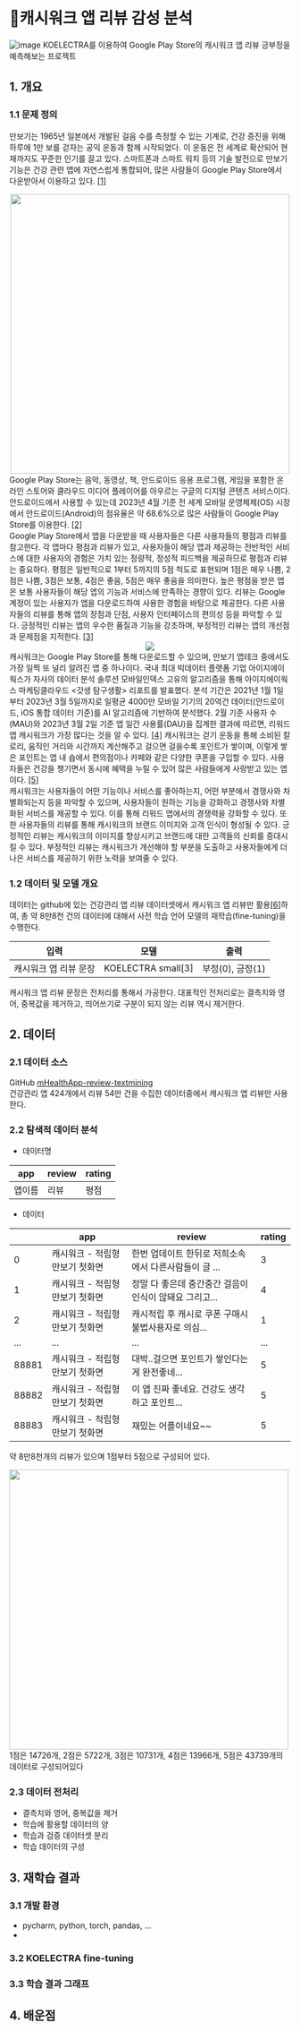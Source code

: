 # 👣캐시워크 앱 리뷰 감성 분석
![image](https://github.com/ho0116/korean_project/assets/85285367/e723a370-5575-4839-a58a-782775311537)
KOELECTRA를 이용하여 Google Play Store의 캐시워크 앱 리뷰 긍부정을 예측해보는 프로젝트

## 1. 개요
### 1.1 문제 정의
만보기는 1965년 일본에서 개발된 걸음 수를 측정할 수 있는 기계로, 건강 증진을 위해 하루에 1만 보를 걷자는 공익 운동과 함께 시작되었다. 이 운동은 전 세계로 확산되어 현재까지도 꾸준한 인기를 끌고 있다. 스마트폰과 스마트 워치 등의 기술 발전으로 만보기 기능은 건강 관련 앱에 자연스럽게 통합되어, 많은 사람들이 Google Play Store에서 다운받아서 이용하고 있다. <a href="https://blog.socialmkt.co.kr/558">[1]</a>  
<div align="center"><img src="https://github.com/ho0116/2023pj_spotify/assets/85285367/92ab9528-3faf-47fd-8ea1-a2db2a80d62d" width="500"></div>
Google Play Store는 음악, 동영상, 책, 안드로이드 응용 프로그램, 게임을 포함한 온라인 스토어와 클라우드 미디어 플레이어를 아우르는 구글의 디지털 콘텐츠 서비스이다.  
안드로이드에서 사용할 수 있는데 2023년 4월 기준 전 세계 모바일 운영체제(OS) 시장에서 안드로이드(Android)의 점유율은 약 68.6%으로 많은 사람들이 Google Play Store를 이용한다. <a href="https://gs.statcounter.com/os-market-share/mobile/worldwide/">[2]</a><br>      
Google Play Store에서 앱을 다운받을 때 사용자들은 다른 사용자들의 평점과 리뷰를 참고한다.
각 앱마다 평점과 리뷰가 있고, 사용자들이 해당 앱과 제공하는 전반적인 서비스에 대한 사용자의 경험은 가치 있는 정량적, 정성적 피드백을 제공하므로 평점과 리뷰는 중요하다. 
평점은 일반적으로 1부터 5까지의 5점 척도로 표현되며 1점은 매우 나쁨, 2점은 나쁨, 3점은 보통, 4점은 좋음, 5점은 매우 좋음을 의미한다.
높은 평점을 받은 앱은 보통 사용자들이 해당 앱의 기능과 서비스에 만족하는 경향이 있다.
리뷰는 Google 계정이 있는 사용자가 앱을 다운로드하여 사용한 경험을 바탕으로 제공한다. 다른 사용자들의 리뷰를 통해 앱의 장점과 단점, 사용자 인터페이스의 편의성 등을 파악할 수 있다. 
긍정적인 리뷰는 앱의 우수한 품질과 기능을 강조하며, 부정적인 리뷰는 앱의 개선점과 문제점을 지적한다. <a href="https://android-developers.googleblog.com/2021/08/making-ratings-and-reviews-better-for.html">[3]</a>  <br>


<div align="center"><img src="https://github.com/ho0116/korean_project/assets/85285367/c22a2ec5-a7f6-4b79-b584-bebe7922dd96"></div>
캐시워크는 Google Play Store를 통해 다운로드할 수 있으며, 만보기 앱테크 중에서도 가장 일찍 또 널리 알려진 앱 중 하나이다. 국내 최대 빅데이터 플랫폼 기업 아이지에이웍스가 자사의 데이터 분석 솔루션 모바일인덱스 고유의 알고리즘을 통해 아이지에이웍스 마케팅클라우드 <갓생 탐구생활> 리포트를 발표했다. 분석 기간은 2021년 1월 1일부터 2023년 3월 5일까지로 일평균 4000만 모바일 기기의 20억건 데이터(안드로이드, iOS 통합 데이터 기준)를 AI 알고리즘에 기반하여 분석했다. 2월 기준 사용자 수(MAU)와 2023년 3월 2일 기준 앱 일간 사용률(DAU)을 집계한 결과에 따르면, 리워드앱 캐시워크가 가장 많다는 것을 알 수 있다. <a href="https://www.madtimes.org/news/articleView.html?idxno=17018">[4]</a> 캐시워크는 걷기 운동을 통해 소비된 칼로리, 움직인 거리와 시간까지 계산해주고 걸으면 걸을수록 포인트가 쌓이며, 이렇게 쌓은 포인트는 앱 내 숍에서 편의점이나 카페와 같은 다양한 쿠폰을 구입할 수 있다. 사용자들은 건강을 챙기면서 동시에 혜택을 누릴 수 있어 많은 사람들에게 사랑받고 있는 앱이다. <a href="https://www.mk.co.kr/news/culture/10252024">[5]</a> <br> 
캐시워크는 사용자들이 어떤 기능이나 서비스를 좋아하는지, 어떤 부분에서 경쟁사와 차별화되는지 등을 파악할 수 있으며, 사용자들이 원하는 기능을 강화하고 경쟁사와 차별화된 서비스를 제공할 수 있다. 이를 통해 리워드 앱에서의 경쟁력을 강화할 수 있다. 또한 사용자들의 리뷰를 통해 캐시워크의 브랜드 이미지와 고객 인식이 형성될 수 있다. 긍정적인 리뷰는 캐시워크의 이미지를 향상시키고 브랜드에 대한 고객들의 신뢰를 증대시킬 수 있다. 부정적인 리뷰는 캐시워크가 개선해야 할 부분을 도출하고 사용자들에게 더 나은 서비스를 제공하기 위한 노력을 보여줄 수 있다.

### 1.2 데이터 및 모델 개요
데이터는 github에 있는 건강관리 앱 리뷰 데이터셋에서 캐시워크 앱 리뷰만 활용<a href="https://github.com/park-gb/mHealthApp-review-textmining/">[6]</a>하여, 총 약 8만8천 건의 데이터에 대해서 사전 학습 언어 모델의 재학습(fine-tuning)을 수행한다. 

| 입력       |모델|출력|
|----------|---|---|
| 캐시워크 앱 리뷰 문장 |KOELECTRA small[3]|부정(0), 긍정(1)|

캐시워크 앱 리뷰 문장은 전처리를 통해서 가공한다. 대표적인 전처리로는 결측치와 영어, 중복값을 제거하고, 띄어쓰기로 구분이 되지 않는 리뷰 역시 제거한다.

## 2. 데이터
### 2.1 데이터 소스
GitHub <a href="https://github.com/park-gb/mHealthApp-review-textmining/blob/master/data/dataset_raw.xlsx">mHealthApp-review-textmining</a>  
건강관리 앱 424개에서 리뷰 54만 건을 수집한 데이터중에서 캐시워크 앱 리뷰만 사용한다. 

### 2.2 탐색적 데이터 분석
- 데이터명

|app|review|rating|
|---|---|---|
|앱이름|리뷰|평점|

- 데이터

||app|review|rating|
|---|---|---|---|
|0|캐시워크 - 적립형 만보기 첫화면|한번 업데이트 한뒤로 저희소속에서 다른사람들이 글 ...|3|
|1|캐시워크 - 적립형 만보기 첫화면|정말 다 좋은데 중간중간 걸음이 인식이 않돼요 그리고...|4|
|2|캐시워크 - 적립형 만보기 첫화면|캐시적립 후 캐시로 쿠폰 구매시 불법사용자로 의심...|1|
|...|...|...|...|
|88881|캐시워크 - 적립형 만보기 첫화면|대박..걸으면 포인트가 쌓인다는게 완전좋네...|5|
|88882|캐시워크 - 적립형 만보기 첫화면|이 앱 진짜 좋네요. 건강도 생각하고 포인트...|5|
|88883|캐시워크 - 적립형 만보기 첫화면|재밌는 어플이네요~~|5|

약 8만8천개의 리뷰가 있으며 1점부터 5점으로 구성되어 있다.
<div align="left"><img src="https://github.com/ho0116/korean_project/assets/85285367/9fe574d8-d1b1-490a-8df1-1d593d394295" width="500"></div>
1점은 14726개, 2점은 5722개, 3점은 10731개, 4점은 13966개, 5점은 43739개의 데이터로 구성되어있다  

### 2.3 데이터 전처리
- 결측치와 영어, 중복값을 제거
- 학습에 활용할 데이터의 양
- 학습과 검증 데이터셋 분리
- 학습 데이터의 구성

## 3. 재학습 결과
### 3.1 개발 환경
 - pycharm, python, torch, pandas, ...
 - 
### 3.2 KOELECTRA fine-tuning
### 3.3 학습 결과 그래프

## 4. 배운점
